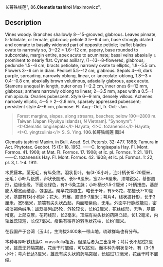 长萼铁线莲",
86.**Clematis tashiroi** Maximowicz",

## Description
Vines woody. Branches shallowly 8--15-grooved, glabrous. Leaves pinnate, 5-foliolate, or ternate, glabrous; petiole 3.5--9.4 cm, base strongly dilated and connate to basally widened part of opposite petiole; leaflet blades ovate to narrowly so, 3--22 × 1.6--12 cm, papery, base rounded to subcordate, margin entire, apex acute to acuminate; basal veins abaxially ± prominent to nearly flat. Cymes axillary, (1--)3--8-flowered, glabrous; peduncle 1.5--6 cm; bracts petiolate, narrowly ovate to elliptic, 1.8--5.5 cm. Flowers 3--6 cm in diam. Pedicel 5.5--12 cm, glabrous. Sepals 4--6, dark purple, spreading, narrowly oblong, linear, or lanceolate-oblong, 1.8--3 × 0.4--0.8 cm, abaxially brown velutinous, adaxially glabrous, apex acute. Stamens unequal in length, outer ones 1--2.2 cm, inner ones 6--12 mm, glabrous; anthers narrowly oblong to linear, 2--3.5 mm, apex with a 0.5--1 mm apicula. Ovaries pubescent. Style 6--9 mm, densely villous. Achenes narrowly elliptic, 4--5 × 2--2.8 mm, sparsely appressed pubescent; persistent style 4--6 cm, plumose. Fl. Aug--Oct, fr. Oct--Jan.

> Forest margins, slopes, along streams, beaches; below 100--2800 m. Taiwan [Japan (Ryukyu Islands), N Vietnam].
  "Synonym": "&lt;I&gt;Clematis longisepala&lt;/I&gt; Hayata; &lt;I&gt;C. tozanensis&lt;/I&gt; Hayata; &lt;I&gt;C. yingtzulinia&lt;/I&gt; S. S. Ying.
**106.长萼铁线莲 图34**

Clematis tashiroi Maxim. in Bull. Acad. Sci. Petersb. 32: 477. 1888; Tamura in Act. Phytotax. Geobot. 15 (1): 18. 1953. ——C. longisepala Hay. Fl. Mont. Formos. 41. 1908; et Mat. Fl. Formos. 17. 1908; et Ic. pl. Formos. 1: 21. 1911.——C. tozanensis Hay. Fl. Mont. Formos. 42. 1908; et Ic. pl. Formos. 1: 22, pl. 3, t. 1-4. 1911.

木质藤本。茎无毛，有纵条纹。羽状复叶，有(3-)5小叶，连叶柄长15-20厘米，无毛；小叶片纸质，卵状长圆形，长5-8厘米，宽2.5-6厘米，顶端锐尖，基部圆形，边缘全缘，下面淡绿色，有3-5条主脉；小叶柄长1.5-2厘米；叶柄扭曲，基部膨大增宽而结合，包围茎。聚伞花序腋生，略长于叶，有5-8花，花梗长7-10厘米，基部有1对小苞片；花大，开展，直径6-7厘米；萼片4，线状披针形，长于3厘米，宽5毫米，顶端有尖头状凸起，内面暗紫色，无毛，外面平行脉纹能见，密被淡褐色绒毛；雄蕊排列成5轮，外轮较长，长约2厘米，花丝线形，无毛，基部增宽，上部变厚，花药线形，长2毫米，顶端有尖头状的药隔凸起，长1.2毫米，内轮雄蕊较短，长仅7毫米。瘦果有宿存的羽毛状花柱，长约1厘米。

在我国产于台湾（玉山）。生海拔2400米一带山地。琉球群岛也有分布。

本种与厚叶铁线莲C. crassifolia相近，但是后者为三出复叶；萼片长不超过2厘米，雄蕊无药隔突起，花丝干时皱缩，可以区别。而本种为羽状复叶，有（3-)5小叶；萼片长达3厘米，雄蕊有尖头状的药隔突起，长超过1.2毫米，花丝干时不皱缩。
